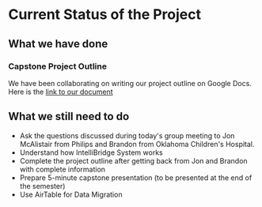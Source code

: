 # Current Status of the Project

## What we have done

### Capstone Project Outline

We have been collaborating on writing our project outline on Google Docs. Here is the [link to our document](https://docs.google.com/document/d/140ILIotX8S67hzCRSYFNFmz0-ZEvsnk0SVgTEzHT0Y0/edit?usp=sharing)

## What we still need to do
* Ask the questions discussed during today's group meeting to Jon McAlistair from Philips and Brandon from Oklahoma Children's Hospital.
* Understand how IntelliBridge System works
* Complete the project outline after getting back from Jon and Brandon with complete information
* Prepare 5-minute capstone presentation (to be presented at the end of the semester)
* Use AirTable for Data Migration
